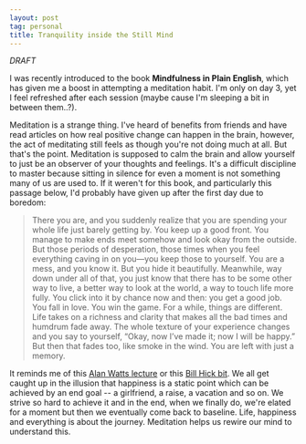 ```yaml
---
layout: post
tag: personal
title: Tranquility inside the Still Mind
---
```


*DRAFT*

I was recently introduced to the book **Mindfulness in Plain English**, which has given me a boost in attempting a meditation habit.  I'm only on day 3, yet I feel refreshed after each session (maybe cause I'm sleeping a bit in between them..?).

Meditation is a strange thing.  I've heard of benefits from friends and have read articles on how real positive change can happen in the brain, however, the act of meditating still feels as though you're not doing much at all.  But that's the point.  Meditation is supposed to calm the brain and allow yourself to just be an observer of your thoughts and feelings.  It's a difficult discipline to master because sitting in silence for even a moment is not something many of us are used to.  If it weren't for this book, and particularly this passage below, I'd probably have given up after the first day due to boredom:

> There you are, and you suddenly realize that you are spending your whole life just barely getting by. You keep up a good front. You manage to make ends meet somehow and look okay from the outside. But those periods of desperation, those times when you feel everything caving in on you—you keep those to yourself. You are a mess, and you know it. But you hide it beautifully. Meanwhile, way down under all of that, you just know that there has to be some other way to live, a better way to look at the world, a way to touch life more fully. You click into it by chance now and then: you get a good job. You fall in love. You win the game. For a while, things are different. Life takes on a richness and clarity that makes all the bad times and humdrum fade away. The whole texture of your experience changes and you say to yourself, “Okay, now I’ve made it; now I will be happy.” But then that fades too, like smoke in the wind. You are left with just a memory.

It reminds me of this [Alan Watts lecture](https://www.youtube.com/watch?v=vM1Wk4AfBGM) or this [Bill Hick bit](https://www.youtube.com/watch?v=KgzQuE1pR1w).  We all get caught up in the illusion that happiness is a static point which can be achieved by an end goal -- a girlfriend, a raise, a vacation and so on.  We strive so hard to achieve it and in the end, when we finally do, we're elated for a moment but then we eventually come back to baseline.  Life, happiness and everything is about the journey.  Meditation helps us rewire our mind to understand this.
